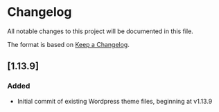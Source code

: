 # Changelog
All notable changes to this project will be documented in this file.

The format is based on [Keep a Changelog](https://keepachangelog.com/en/1.0.0/).

## [1.13.9]
### Added
- Initial commit of existing Wordpress theme files, beginning at v1.13.9
